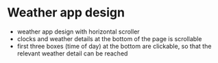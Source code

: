 # Weather app design
* weather app design with horizontal scroller
* clocks and weather details at the bottom of the page is scrollable
* first three boxes (time of day) at the bottom are clickable, so that the relevant weather detail can be reached
